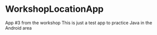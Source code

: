 WorkshopLocationApp
===================

App #3 from the workshop
This is just a test app to practice Java in the Android area

